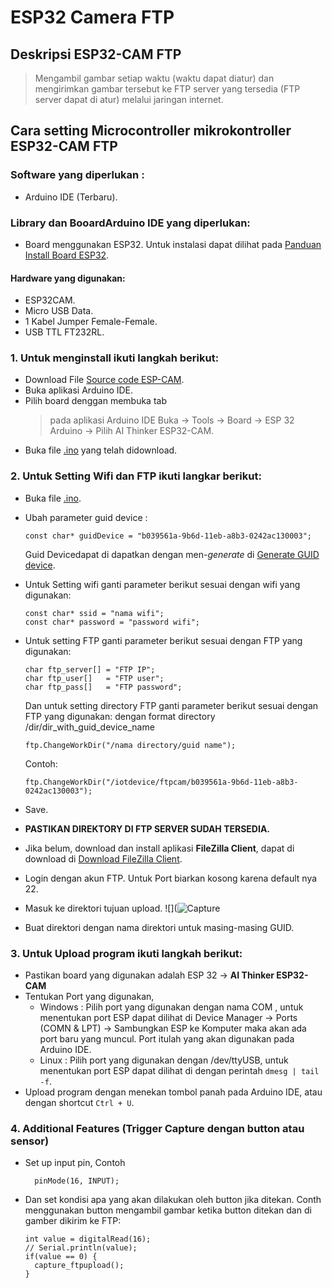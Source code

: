 # ESP32 Camera FTP
## Deskripsi ESP32-CAM FTP
> Mengambil gambar setiap waktu (waktu dapat diatur) dan mengirimkan gambar tersebut ke FTP server yang tersedia (FTP server dapat di atur) melalui jaringan internet.

## Cara setting Microcontroller mikrokontroller ESP32-CAM FTP

### Software yang diperlukan : 
- Arduino IDE (Terbaru).

### Library dan BooardArduino IDE yang diperlukan:
- Board menggunakan ESP32. Untuk instalasi dapat dilihat pada [Panduan Install Board ESP32](https://randomnerdtutorials.com/installing-the-esp32-board-in-arduino-ide-windows-instructions/).

#### Hardware yang digunakan: 
- ESP32CAM.
- Micro USB Data.
- 1 Kabel Jumper Female-Female.
- USB TTL FT232RL. 

### 1. Untuk menginstall ikuti langkah berikut: 
- Download File [Source code ESP-CAM](https://github.com/pptik/esp-cam-ftp.git).
- Buka aplikasi Arduino IDE.
- Pilih board denggan membuka tab 
    > pada aplikasi Arduino IDE Buka -> Tools -> Board -> ESP 32 Arduino -> Pilih AI Thinker ESP32-CAM.
- Buka file [.ino](https://github.com/pptik/esp-cam-ftp/blob/main/esp32_CameraWebServer/esp32_CameraWebServer.ino) yang telah didownload. 

### 2. Untuk Setting Wifi dan FTP ikuti langkar berikut: 
- Buka file [.ino](https://github.com/pptik/esp-cam-ftp/blob/main/esp32_CameraWebServer/esp32_CameraWebServer.ino).
- Ubah parameter guid device :
  ```
  const char* guidDevice = "b039561a-9b6d-11eb-a8b3-0242ac130003";
  ```
  Guid Devicedapat di dapatkan dengan men-_generate_ di [Generate GUID device](https://www.uuidgenerator.net/version1).
- Untuk Setting wifi ganti parameter berikut sesuai dengan wifi yang digunakan: 
  ```
  const char* ssid = "nama wifi";
  const char* password = "password wifi";
  ```
- Untuk setting FTP ganti parameter berikut sesuai dengan FTP yang digunakan:
  ```
  char ftp_server[] = "FTP IP";
  char ftp_user[]   = "FTP user";
  char ftp_pass[]   = "FTP password";
  ```
  Dan untuk setting directory FTP ganti parameter berikut sesuai dengan FTP yang digunakan:
  dengan format directory /dir/dir_with_guid_device_name
  ```
  ftp.ChangeWorkDir("/nama directory/guid name");
  ```
  Contoh: 
  ```
  ftp.ChangeWorkDir("/iotdevice/ftpcam/b039561a-9b6d-11eb-a8b3-0242ac130003");
  ```
- Save.
- **PASTIKAN DIREKTORY DI FTP SERVER SUDAH TERSEDIA.**
- Jika belum, download dan install aplikasi **FileZilla Client**, dapat di download di [Download FileZilla Client](https://filezilla-project.org/).
- Login dengan akun FTP. Untuk Port biarkan kosong karena default nya 22.
- Masuk ke direktori tujuan upload.
![](![Capture](https://user-images.githubusercontent.com/18458955/114655385-52449600-9d16-11eb-8a46-39e49a44021c.PNG)

- Buat direktori dengan nama direktori untuk masing-masing GUID.


### 3. Untuk Upload program ikuti langkah berikut:
- Pastikan board yang digunakan adalah ESP 32 -> **AI Thinker ESP32-CAM**
- Tentukan Port yang digunakan, 
  - Windows : Pilih port yang digunakan dengan nama COM , untuk menentukan port ESP dapat dilihat di Device Manager -> Ports (COMN & LPT) -> Sambungkan ESP ke Komputer maka akan ada port baru yang muncul. Port itulah yang akan digunakan pada Arduino IDE.
  - Linux : Pilih port yang digunakan dengan /dev/ttyUSB, untuk menentukan port ESP dapat dilihat di dengan perintah `dmesg | tail -f`.
- Upload program dengan menekan tombol panah pada Arduino IDE, atau dengan shortcut `Ctrl + U`.

### 4. Additional Features (Trigger Capture dengan button atau sensor)
- Set up input pin, Contoh 
  ```
    pinMode(16, INPUT);
  ```
- Dan set kondisi apa yang akan dilakukan oleh button jika ditekan. Conth menggunakan button mengambil gambar ketika button ditekan dan di gamber dikirim ke FTP: 
  ```
  int value = digitalRead(16);
  // Serial.println(value);
  if(value == 0) {
    capture_ftpupload();
  }
  ```
  


